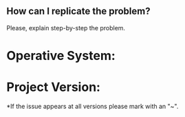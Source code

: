 ## How can I replicate the problem?
Please, explain step-by-step the problem.

# Operative System:

# Project Version:

*If the issue appears at all versions please mark with an "~".
